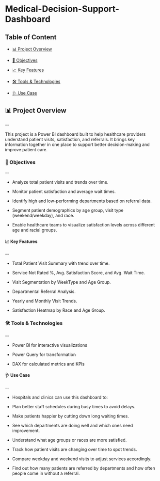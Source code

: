 # Medical-Decision-Support-Dashboard

## Table of Content

- [📊 Project Overview](#📊-project-overview)

- [🎯 Objectives](#🎯-objectives)

- [📈 Key Features](#📈-Key-Features)

- [🛠 Tools & Technologies](#🛠-tools-&-technologies)

- [🩺 Use Case](#🩺-use-case)

## 📊 Project Overview
--

This project is a Power BI dashboard built to help healthcare providers understand patient visits, satisfaction, and referrals. It brings key information together in one place to support better decision-making and improve patient care.




### 🎯 Objectives
--
- Analyze total patient visits and trends over time.

- Monitor patient satisfaction and average wait times.

- Identify high and low-performing departments based on referral data.

- Segment patient demographics by age group, visit type (weekend/weekday), and race.

- Enable healthcare teams to visualize satisfaction levels across different age and racial groups.
  

#### 📈 Key Features
--
- Total Patient Visit Summary with trend over time.

- Service Not Rated %, Avg. Satisfaction Score, and Avg. Wait Time.

- Visit Segmentation by WeekType and Age Group.

- Departmental Referral Analysis.

- Yearly and Monthly Visit Trends.

- Satisfaction Heatmap by Race and Age Group.

### 🛠 Tools & Technologies
--

- Power BI for interactive visualizations
  
- Power Query for transformation

- DAX for calculated metrics and KPIs


#### 🩺 Use Case
--

- Hospitals and clinics can use this dashboard to:

- Plan better staff schedules during busy times to avoid delays.

- Make patients happier by cutting down long waiting times.

- See which departments are doing well and which ones need improvement.

- Understand what age groups or races are more satisfied.

- Track how patient visits are changing over time to spot trends.

- Compare weekday and weekend visits to adjust services accordingly.

- Find out how many patients are referred by departments and how often people come in without a referral.


